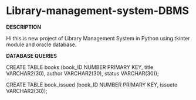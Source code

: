 # Library-management-system-DBMS


**DESCRIPTION**

Hi this is new project of Library Management System in Python using tkinter module and oracle database.

**DATABASE QUERIES**

CREATE TABLE books (book_ID NUMBER PRIMARY KEY, title VARCHAR2(30), author VARCHAR2(30), status VARCHAR(30));

CREATE TABLE book_issued (book_ID NUMBER PRIMARY KEY, issueto VARCHAR2(30));


